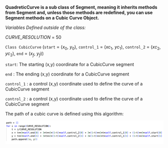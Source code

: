 **QuadreticCurve is a sub class of Segment, meaning it inherits methods from Segment and, unless those methods are redefined, you can use Segment methods on a Cubic Curve Object.**

*Variables Defined outside of the class:*

*CURVE_RESOLUTION* = 50

`Class CubicCurve` (`start` = ($x_0$, $y_0$), `control_1` = ($xc_1$, $yc_1$), `control_2` = ($xc_2$, $yc_2$), `end` = ($x_f$, $y_f$))

`start`: The starting (x,y) coordinate for a CubicCurve segment

`end` : The ending (x,y) coordinate for a CubicCurve segment

`control_1` : a control (x,y) coordinate used to define the curve of a CubicCurve segment

`control_2` : a control (x,y) coordinate used to define the curve of a CubicCurve segment

The path of a cubic curve is defined using this algorithm:

![alt text](image-1.png)
